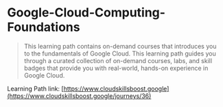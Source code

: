 # Google-Cloud-Computing-Foundations

> This learning path contains on-demand courses that introduces you to the fundamentals of Google Cloud. This learning path guides you through a curated collection of on-demand courses, labs, and skill badges that provide you with real-world, hands-on experience in Google Cloud.

Learning Path link: [https://www.cloudskillsboost.google](https://www.cloudskillsboost.google/journeys/36)
